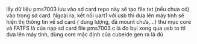 lấy dữ liệu pms7003 lưu vào sd card
repo này sẽ tạo file txt (nếu chưa có) vào trong sd card. Ngoài ra, kết nối uart1 với usb thì đưa lên máy tính sẽ hiện thị thông tin về sd card ( dung lượng, đã mount chưa,...)
thư mục core và FATFS là của nạp sd card
file pms7003.c là đo bụi xong qua usb to ttl đưa lên máy tính, dùng core mặc định của cubeide gen ra là đủ
